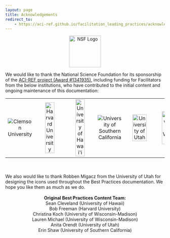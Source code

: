 ```yaml
---
layout: page
title: Acknowledgements
redirect_to:
    - https://aci-ref.github.io/facilitation_leading_practices/acknowledgements
---
```


<center><img width="100px" src="../img/nsf1.gif" alt="NSF Logo"></center>


We would like to thank the National Science Foundation for its sponsorship of the 
<a href="http://www.nsf.gov/awardsearch/showAward?AWD_ID=1341935">ACI-REF project 
(Award #1341935)</a>, including funding for Facilitators from the below institutions, 
who have contributed to the initial content and ongoing maintenance of this documentation:

<table width="100%"><tr>
<td width="16%" align="center"><img src="../img/clemson.png" alt="Clemson University"></td>
<td width="16%" align="center"><img src="../img/harvard.png" alt="Harvard University" width="60%"></td>
<td width="16%" align="center"><img src="../img/hawaii.png" alt="University of Hawai'i" width="60%"></td>
<td width="18%" align="center"><img src="../img/usc.jpg" alt="University of Southern California"></td>
<td width="16%" align="center"><img src="../img/utah.png" alt="University of Utah" width="75%"></td>
<td width="16%" align="center"><img src="../img/wisconsin.png" alt="University of Wisconsin" width="80%"></td>
</tr></table>

<br>
<br>
We also would like to thank Robben Migacz from the University of Utah
for designing the icons used throughout the Best Practices documentation. We hope you
like them as much as we do.
<br>
<br>
<center>
<b>Original Best Practices Content Team:</b> <br>
Sean Cleveland (University of Hawaii)<br>
Bob Freeman (Harvard University)<br>
Christina Koch (University of Wisconsin-Madison)<br>
Lauren Michael (University of Wisconsin-Madison)<br>
Anita Orendt (University of Utah)<br>
Erin Shaw (University of Southern California)<br>
</center>
